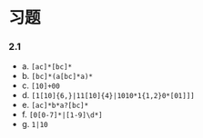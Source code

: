# 习题
### 2.1
* a. `[ac]*[bc]*`
* b. `[bc]*(a[bc]*a)*`
* c. `[10]+00`
* d. `[1[10]{6,}|11[10]{4}|1010*1{1,2}0*[01]]]`
* e. `[ac]*b*a?[bc]*`
* f. `[0[0-7]*|[1-9]\d*]`
* g. `1|10`
